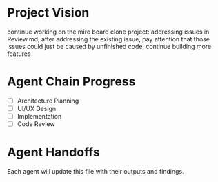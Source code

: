 # Project Vision
continue working on the miro board clone project: addressing issues in Review.md, after addressing the existing issue, pay attention that those issues could just be caused by unfinished code, continue building more features

# Agent Chain Progress
- [ ] Architecture Planning
- [ ] UI/UX Design  
- [ ] Implementation
- [ ] Code Review

# Agent Handoffs
Each agent will update this file with their outputs and findings.
